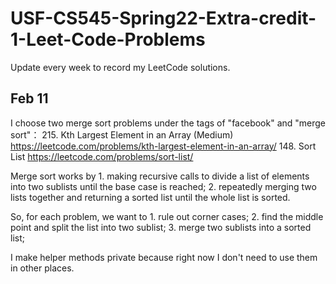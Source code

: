 # USF-CS545-Spring22-Extra-credit-1-Leet-Code-Problems

Update every week to record my LeetCode solutions.


## Feb 11
I choose two merge sort problems under the tags of "facebook" and "merge sort"：
     215. Kth Largest Element in an Array (Medium)  https://leetcode.com/problems/kth-largest-element-in-an-array/
     148. Sort List  https://leetcode.com/problems/sort-list/

Merge sort works by
     1. making recursive calls to divide a list of elements into two sublists until the base case is reached;
     2. repeatedly merging two lists together and returning a sorted list until the whole list is sorted.

So, for each problem, we want to
     1. rule out corner cases;
     2. find the middle point and split the list into two sublist;
     3. merge two sublists into a sorted list;

I make helper methods private because right now I don't need to use them in other places.

